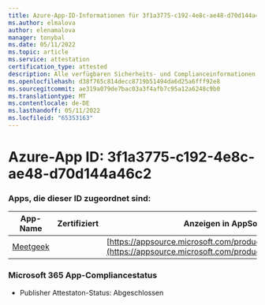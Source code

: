 ```yaml
---
title: Azure-App-ID-Informationen für 3f1a3775-c192-4e8c-ae48-d70d144a46c2
ms.author: elmalova
author: elenamalova
manager: tonybal
ms.date: 05/11/2022
ms.topic: article
ms.service: attestation
certification_type: attested
description: Alle verfügbaren Sicherheits- und Complianceinformationen für 3f1a3775-c192-4e8c-ae48-d70d144a46c2.
ms.openlocfilehash: d38f765c814decc8719b51494da6d25a6fff92e8
ms.sourcegitcommit: ae319a079de7bac03a3f4afb7c95a12a6248c9b0
ms.translationtype: MT
ms.contentlocale: de-DE
ms.lasthandoff: 05/11/2022
ms.locfileid: "65353163"
---
```

# <a name="azure-app-id-3f1a3775-c192-4e8c-ae48-d70d144a46c2"></a>Azure-App ID: 3f1a3775-c192-4e8c-ae48-d70d144a46c2


### <a name="apps-associated-with-this-id"></a>Apps, die dieser ID zugeordnet sind:
| **App-Name** | **Zertifiziert** | **Anzeigen in AppSource** |
|--------------|---------------|-----------------------|
| [Meetgeek](../forward/WA200003720.md) |  | [https://appsource.microsoft.com/product/office/WA200003720](https://appsource.microsoft.com/product/office/WA200003720) |

### <a name="microsoft-365-app-compliance-status"></a>Microsoft 365 App-Compliancestatus
- Publisher Attestaton-Status: Abgeschlossen
